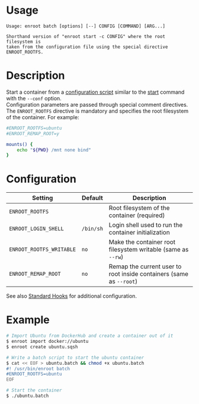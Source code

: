 # Usage
```
Usage: enroot batch [options] [--] CONFIG [COMMAND] [ARG...]

Shorthand version of "enroot start -c CONFIG" where the root filesystem is
taken from the configuration file using the special directive ENROOT_ROOTFS.
```

# Description

Start a container from a [configuration script](start.md#configuration-script) similar to the [start](start.md) command with the `--conf` option.  
Configuration parameters are passed through special comment directives. The `ENROOT_ROOTFS` directive is mandatory and specifies the root filesystem of the container.
For example:
```bash
#ENROOT_ROOTFS=ubuntu
#ENROOT_REMAP_ROOT=y

mounts() {
    echo "${PWD} /mnt none bind"
}
```

# Configuration

| Setting | Default | Description |
| ------ | ------ | ------ |
| `ENROOT_ROOTFS` | | Root filesystem of the container (required) |
| `ENROOT_LOGIN_SHELL` | `/bin/sh` | Login shell used to run the container initialization |
| `ENROOT_ROOTFS_WRITABLE` | `no` |  Make the container root filesystem writable (same as `--rw`) |
| `ENROOT_REMAP_ROOT` | `no` | Remap the current user to root inside containers (same as `--root`) |

See also [Standard Hooks](../standard-hooks.md) for additional configuration.

# Example

```bash
# Import Ubuntu from DockerHub and create a container out of it
$ enroot import docker://ubuntu
$ enroot create ubuntu.sqsh

# Write a batch script to start the ubuntu container
$ cat << EOF > ubuntu.batch && chmod +x ubuntu.batch
#! /usr/bin/enroot batch
#ENROOT_ROOTFS=ubuntu
EOF

# Start the container
$ ./ubuntu.batch
